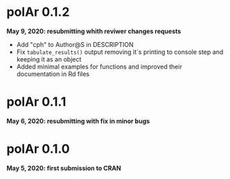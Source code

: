 # polAr 0.1.2

**May 9, 2020:  resubmitting whith reviwer changes requests**
* Add "cph" to Author@S in DESCRIPTION
* Fix `tabulate_results()` output removing it´s printing to console step and keeping it as an object
* Added minimal examples for functions and improved  their documentation in Rd files
  
# polAr 0.1.1

**May 6, 2020: resubmitting with fix in minor bugs**

# polAr 0.1.0

**May 5, 2020:  first submission to CRAN**
